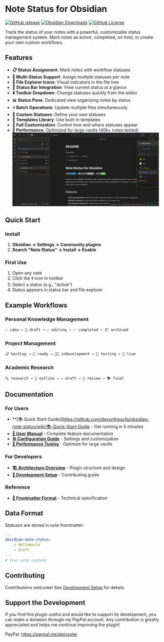 # Note Status for Obsidian

[![GitHub release](https://img.shields.io/github/v/release/devonthesofa/obsidian-note-status)](https://github.com/devonthesofa/obsidian-note-status/releases) [![Obsidian Downloads](https://img.shields.io/badge/dynamic/json?logo=obsidian&color=%23483699&label=downloads&query=%24%5B%22note-status%22%5D.downloads&url=https%3A%2F%2Fraw.githubusercontent.com%2Fobsidianmd%2Fobsidian-releases%2Fmaster%2Fcommunity-plugin-stats.json)](https://obsidian.md/plugins?id=note-status) [![GitHub License](https://img.shields.io/github/license/devonthesofa/obsidian-note-status)](https://github.com/devonthesofa/obsidian-note-status/blob/master/LICENSE)

Track the status of your notes with a powerful, customizable status management system. Mark notes as active, completed, on hold, or create your own custom workflows.

## Features

- **📋 Status Assignment**: Mark notes with workflow statuses
- **🎯 Multi-Status Support**: Assign multiple statuses per note
- **📁 File Explorer Icons**: Visual indicators in the file tree
- **🧭 Status Bar Integration**: View current status at a glance
- **⬇️ Toolbar Dropdown**: Change statuses quickly from the editor
- **📊 Status Pane**: Dedicated view organizing notes by status
- **⚡ Batch Operations**: Update multiple files simultaneously
- **🎨 Custom Statuses**: Define your own statuses
- **🧩 Templates Library**: Use built-in templates
- **🔧 Full Customization**: Control how and where statuses appear
- **🚀 Performance**: Optimized for large vaults (40k+ notes tested)
  ![Hello World Screenshot](images/hello-world.png)

## Quick Start

### Install

1. **Obsidian → Settings → Community plugins**
2. **Search "Note Status" → Install → Enable**

### First Use

1. Open any note
2. Click the `❓` icon in toolbar
3. Select a status (e.g., "active")
4. Status appears in status bar and file explorer

## Example Workflows

### Personal Knowledge Management

```
💡 idea → 📝 draft → ✏️ editing → ✅ completed → 📦 archived
```

### Project Management

```
📋 backlog → 🚦 ready → 👨‍💻 inDevelopment → 🧪 testing → 🚀 live
```

### Academic Research

```
🔍 research → 📑 outline → ✏️ draft → 🔬 review → 📚 final
```

## Documentation

### For Users

- \*\*[📚 Quick Start Guide](https://github.com/devonthesofa/obsidian-note-status/wiki/📚-Quick-Start-Guide - Get running in 5 minutes
- **[📖 User Manual](https://github.com/devonthesofa/obsidian-note-status/wiki/📖-User-Manual)** - Complete feature documentation
- **[⚙️ Configuration Guide](https://github.com/devonthesofa/obsidian-note-status/wiki/⚙%EF%B8%8F-Configuration-Guide)** - Settings and customization
- **[🚀 Performance Tuning](https://github.com/devonthesofa/obsidian-note-status/wiki/🚀-Performance-Tuning)** - Optimize for large vaults

### For Developers

- **[🏗️ Architecture Overview](https://github.com/devonthesofa/obsidian-note-status/wiki/%F0%9F%8F%97%EF%B8%8F-Architecture-Overview)** - Plugin structure and design
- **[🔧 Development Setup](https://github.com/devonthesofa/obsidian-note-status/wiki/%F0%9F%94%A7-Development-Setup)** - Contributing guide

### Reference

- **[📝 Frontmatter Format](https://github.com/devonthesofa/obsidian-note-status/wiki/%F0%9F%93%9D-Frontmatter-Format)** - Technical specification

## Data Format

Statuses are stored in note frontmatter:

```yaml
---
obsidian-note-status:
    - HelloWorld
    - draft
---
# Your note content
```

## Contributing

Contributions welcome! See [Development Setup](../../wiki/Development-Setup) for details.

## Support the Development

If you find this plugin useful and would like to support its development, you can make a donation through my PayPal account. Any contribution is greatly appreciated and helps me continue improving the plugin!

PayPal: https://paypal.me/aleixsoler

